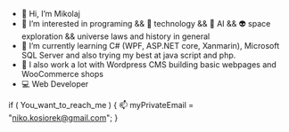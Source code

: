 - 👋 Hi, I’m Mikolaj
- 👀 I’m interested in programing && 📳 technology && 🤖 AI && 👽 space exploration && universe laws and history in general
- 🌱 I’m currently learning C# (WPF, ASP.NET core, Xanmarin), Microsoft SQL Server and also trying my best at java script and php.
- 📖 I also work a lot with Wordpress CMS building basic webpages and WooCommerce shops
- 💻 Web Developer


if ( You_want_to_reach_me )
{
    📫 myPrivateEmail = "niko.kosiorek@gmail.com";
}

<!---
MikolajKos/MikolajKos is a ✨ special ✨ repository because its `README.md` (this file) appears on your GitHub profile.
You can click the Preview link to take a look at your changes.
--->
